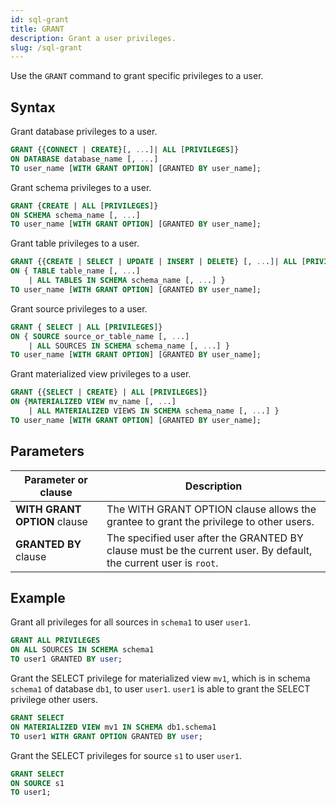 ```yaml
---
id: sql-grant
title: GRANT
description: Grant a user privileges.
slug: /sql-grant
---
```


Use the `GRANT` command to grant specific privileges to a user.

## Syntax

Grant database privileges to a user.

```sql
GRANT {{CONNECT | CREATE}[, ...]| ALL [PRIVILEGES]} 
ON DATABASE database_name [, ...]
TO user_name [WITH GRANT OPTION] [GRANTED BY user_name];
```

Grant schema privileges to a user.

```sql
GRANT {CREATE | ALL [PRIVILEGES]} 
ON SCHEMA schema_name [, ...]
TO user_name [WITH GRANT OPTION] [GRANTED BY user_name];
```

Grant table privileges to a user.

```sql
GRANT {{CREATE | SELECT | UPDATE | INSERT | DELETE} [, ...]| ALL [PRIVILEGES]} 
ON { TABLE table_name [, ...]
    | ALL TABLES IN SCHEMA schema_name [, ...] }
TO user_name [WITH GRANT OPTION] [GRANTED BY user_name];
```

Grant source privileges to a user.

```sql
GRANT { SELECT | ALL [PRIVILEGES]} 
ON { SOURCE source_or_table_name [, ...]
    | ALL SOURCES IN SCHEMA schema_name [, ...] }
TO user_name [WITH GRANT OPTION] [GRANTED BY user_name];
```

Grant materialized view privileges to a user.

```sql
GRANT {{SELECT | CREATE} | ALL [PRIVILEGES]} 
ON {MATERIALIZED VIEW mv_name [, ...] 
    | ALL MATERIALIZED VIEWS IN SCHEMA schema_name [, ...] }
TO user_name [WITH GRANT OPTION] [GRANTED BY user_name];
```

## Parameters

|Parameter or clause    | Description|
|---------------|------------|
|**WITH GRANT OPTION** clause |The WITH GRANT OPTION clause allows the grantee to grant the privilege to other users.    |
|**GRANTED BY** clause |The specified user after the GRANTED BY clause must be the current user. By default, the current user is `root`.   |

## Example

Grant all privileges for all sources in `schema1` to user `user1`.

```sql
GRANT ALL PRIVILEGES 
ON ALL SOURCES IN SCHEMA schema1 
TO user1 GRANTED BY user;
```

Grant the SELECT privilege for materialized view `mv1`, which is in schema `schema1` of database `db1`, to user `user1`. `user1` is able to grant the SELECT privilege other users.

```sql
GRANT SELECT
ON MATERIALIZED VIEW mv1 IN SCHEMA db1.schema1
TO user1 WITH GRANT OPTION GRANTED BY user;
```

Grant the SELECT privileges for source `s1` to user `user1`.

```sql
GRANT SELECT
ON SOURCE s1
TO user1;
```
